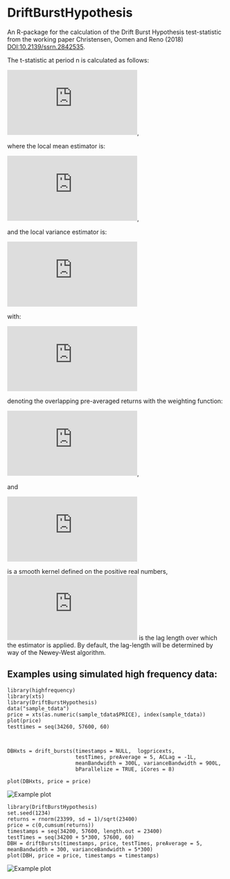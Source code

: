 # DriftBurstHypothesis

An R-package for the calculation of the Drift Burst Hypothesis test-statistic from the working paper Christensen, Oomen and Reno (2018) <DOI:10.2139/ssrn.2842535>.

The t-statistic at period n is calculated as follows:

![equation](https://latex.codecogs.com/png.latex?%5Cbar%7BT%7D%5En%20%3D%20%5Csqrt%7B%5Cfrac%7Bh_%7Bn%7D%7D%7BK_%7B2%7D%7D%7D%5Cfrac%7B%5Chat%7B%5Cbar%7B%5Cmu%7D%7D_%7Bt%7D%5E%7Bn%7D%7D%7B%5Csqrt%7B%5Chat%7B%5Cbar%7B%5Csigma%7D%7D_%7Bt%7D%5E%7Bn%7D%7D%7D), 

where the local mean estimator is:

![equation](https://latex.codecogs.com/png.latex?%5Chat%7B%5Cbar%7B%5Cmu%7D%7D_%7Bt%7D%5E%7Bn%7D%3D%5Cfrac%7B1%7D%7Bh_%7Bn%7D%7D%5Csum_%7Bi%3D1%7D%5E%7Bn-k_%7Bn%7D&plus;2%7DK%5Cleft%28%5Cfrac%7Bt_%7Bi-1%7D-t%7D%7Bh_%7Bn%7D%7D%5Cright%29%5CDelta_%7Bi-1%7D%5E%7Bn%7D%5Coverline%7BY%7D),

and the local variance estimator is:

![equation](https://latex.codecogs.com/png.latex?%5Chat%7B%5Cbar%7B%5Csigma%7D%7D_%7Bt%7D%5E%7Bn%7D%20%3D%20%5Cfrac%7B1%7D%7Bh_%7Bn%7D%27%7D%5Cleft%5B%5Csum_%7Bi%3D1%7D%5E%7Bn-k_%7Bn%7D&plus;2%7D%5Cleft%28K%5Cleft%28%5Cfrac%7Bt_%7Bi-1%7D-t%7D%7Bh%27_%7Bn%7D%7D%5Cright%29%5CDelta_%7Bi-1%7D%5E%7Bn%7D%5Coverline%7BY%7D%5Cright%29%5E%7B2%7D&plus;2%5Csum_%7BL%3D1%7D%5E%7BL_%7Bn%7D%7D%5Comega%5Cleft%28%5Cfrac%7BL%7D%7BL_%7Bn%7D%7D%5Cright%29%5Csum_%7Bi%3D1%7D%5E%7Bn-k_%7Bn%7D-L&plus;2%7DK%5Cleft%28%5Cfrac%7Bt_%7Bi-1%7D-t%7D%7Bh_%7Bn%7D%27%7D%5Cright%29K%5Cleft%28%5Cfrac%7Bt_%7Bi&plus;L-1%7D-t%7D%7Bh_%7Bn%7D%27%7D%5Cright%29%5CDelta_%7Bi-1%7D%5E%7Bn%7D%5Coverline%7BY%7D%5CDelta_%7Bi-1&plus;L%7D%5E%7Bn%7D%5Coverline%7BY%7D%5Cright%5D)


with:

![equation](https://latex.codecogs.com/png.latex?%5CDelta_%7Bi%7D%5E%7Bn%7D%5Coverline%7BY%7D%20%3D%20%5Csum_%7Bj%3D1%7D%5E%7Bk_%7Bn%7D-1%7Dg_%7Bj%7D%5E%7Bn%7D%5CDelta_%7Bi&plus;j%7D%5E%7Bn%7DY)

denoting the overlapping pre-averaged returns with the weighting function:


![equation](https://latex.codecogs.com/png.latex?g%5Cleft%28x%5Cright%29%3D%5Ctext%7Bmin%7D%5Cleft%28x%2C1-x%5Cright%29),

and

![equation](https://latex.codecogs.com/png.latex?%5Comega%5Cleft%28%5Ccdot%5Cright%29)

is a smooth kernel defined on the positive real numbers, ![equation](https://latex.codecogs.com/png.latex?L_%7Bn%7D) is the lag length over which the estimator is applied. By default, the lag-length will be determined by way of the Newey-West algorithm.





## Examples using simulated high frequency data:
```
library(highfrequency)
library(xts)
library(DriftBurstHypothesis)
data("sample_tdata")
price = xts(as.numeric(sample_tdata$PRICE), index(sample_tdata))
plot(price)
testtimes = seq(34260, 57600, 60)



DBHxts = drift_bursts(timestamps = NULL,  logpricexts,
                      testTimes, preAverage = 5, ACLag = -1L,
                      meanBandwidth = 300L, varianceBandwidth = 900L,
                      bParallelize = TRUE, iCores = 8)

plot(DBHxts, price = price)
```

![Example plot](https://i.imgur.com/LTWi7uM.png)


```
library(DriftBurstHypothesis)
set.seed(1234)
returns = rnorm(23399, sd = 1)/sqrt(23400)
price = c(0,cumsum(returns))
timestamps = seq(34200, 57600, length.out = 23400)
testTimes = seq(34200 + 5*300, 57600, 60)
DBH = driftBursts(timestamps, price, testTimes, preAverage = 5, meanBandwidth = 300, varianceBandwidth = 5*300)
plot(DBH, price = price, timestamps = timestamps)
```

![Example plot](https://i.imgur.com/m1v3ACN.png)

